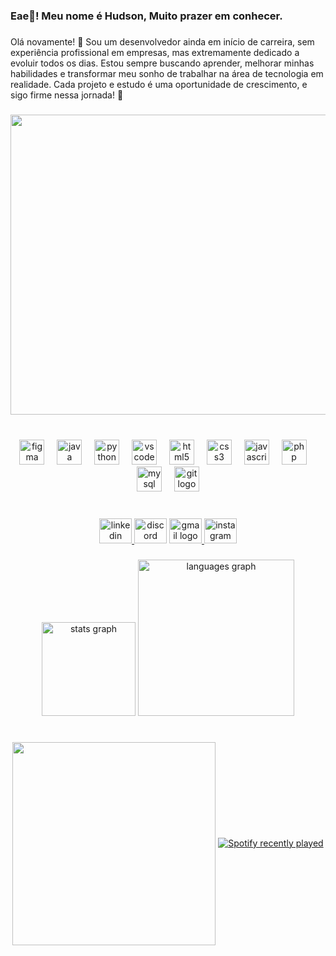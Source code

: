 <h3 align="left">Eae👋! Meu nome é Hudson, Muito prazer em conhecer.</h3>

###

<p align="left">Olá novamente! 👋 Sou um desenvolvedor ainda em início de carreira, sem experiência profissional em empresas, mas extremamente dedicado a evoluir todos os dias. Estou sempre buscando aprender, melhorar minhas habilidades e transformar meu sonho de trabalhar na área de tecnologia em realidade. Cada projeto e estudo é uma oportunidade de crescimento, e sigo firme nessa jornada! 🚀</p>

###

<div align="center">
  <img height="480" width="1008" src="https://i.pinimg.com/originals/f8/cd/29/f8cd29d11a6bec0b6cf2013295073b7a.gif"  />
</div>

###

<br clear="both">

<div align="center">
  <img src="https://cdn.jsdelivr.net/gh/devicons/devicon/icons/figma/figma-original.svg" height="40"  width="40" alt="figma logo"  />
  <img width="12" />
  <img src="https://cdn.jsdelivr.net/gh/devicons/devicon/icons/java/java-original.svg" height="40" width="40" alt="java logo"  />
  <img width="12" />
  <img src="https://cdn.jsdelivr.net/gh/devicons/devicon/icons/python/python-original.svg" height="40"width="40"alt="python logo"  />
  <img width="12" />
  <img src="https://cdn.jsdelivr.net/gh/devicons/devicon/icons/vscode/vscode-original.svg" height="40"width="40" alt="vscode logo"  />
  <img width="12" />
  <img src="https://cdn.jsdelivr.net/gh/devicons/devicon/icons/html5/html5-original.svg" height="40"width="40" alt="html5 logo"  />
  <img width="12" />
  <img src="https://cdn.jsdelivr.net/gh/devicons/devicon/icons/css3/css3-original.svg" height="40"width="40" alt="css3 logo"  />
  <img width="12" />
  <img src="https://cdn.jsdelivr.net/gh/devicons/devicon/icons/javascript/javascript-original.svg"width="40" height="40" alt="javascript logo"  />
  <img width="12" />
  <img src="https://cdn.jsdelivr.net/gh/devicons/devicon/icons/php/php-original.svg" height="40"width="40" alt="php logo"  />
  <img width="12" />
  <img src="https://cdn.simpleicons.org/mysql/4479A1" height="40"width="40" alt="mysql logo"  />
  <img width="12" />
  <img src="https://cdn.jsdelivr.net/gh/devicons/devicon/icons/git/git-original.svg" height="40"width="40" alt="git logo"  />
</div>

###

<br clear="both">

<div align="center">
  <a href="www.linkedin.com/in/hudson-pedroso-a985b02bb" target="_blank">
    <img src="https://raw.githubusercontent.com/maurodesouza/profile-readme-generator/master/src/assets/icons/social/linkedin/default.svg" width="52" height="40" alt="linkedin logo"  />
  </a>
  <img src="https://raw.githubusercontent.com/maurodesouza/profile-readme-generator/master/src/assets/icons/social/discord/default.svg" width="52" height="40" alt="discord logo"  />
  <a href="hudsonbk16@gmail.com" target="_blank">
    <img src="https://raw.githubusercontent.com/maurodesouza/profile-readme-generator/master/src/assets/icons/social/gmail/default.svg" width="52" height="40" alt="gmail logo"  />
  </a>
  <a href="https://www.instagram.com/hudson_pd/" target="_blank">
    <img src="https://raw.githubusercontent.com/maurodesouza/profile-readme-generator/master/src/assets/icons/social/instagram/default.svg" width="52" height="40" alt="instagram logo"  />
  </a>
</div>

###

<div align="center">
  <img src="https://github-readme-stats.vercel.app/api?username=HudsonPedroso5&hide_title=false&hide_rank=false&show_icons=true&include_all_commits=true&count_private=true&disable_animations=false&theme=midnight-purple&locale=pt-br&hide_border=false&order=1" height="150" alt="stats graph"  />
  <img src="https://github-readme-stats.vercel.app/api/top-langs?username=HudsonPedroso5&locale=pt-br&hide_title=false&layout=compact&card_width=320&langs_count=12&theme=midnight-purple&hide_border=false&order=2" height="250"  alt="languages graph"  />
</div>

###


    

  <div align="center">
    <br clear="both">

<img align="center" height="325" src="https://i.pinimg.com/originals/fe/45/d9/fe45d911aebd5855d8f7b5fb05f83680.gif"  />

  <a href="https://open.spotify.com/user/31aiglivl5tcrtt44jjkxwqnx5f4">
    <img src="https://spotify-recently-played-readme.vercel.app/api?user=31aiglivl5tcrtt44jjkxwqnx5f4&count=5&unique=true" alt="Spotify recently played"  />
  </a>
</div>


###


###
